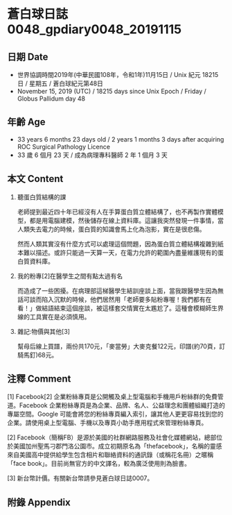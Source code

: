 [_metadata_:encoding]: - "utf-8"
[_metadata_:fileformat]: - "markdown"
[_metadata_:MIME_type]: - "text/plain"
[_metadata_:markdown_version]: - "commonmark version 0.29"
[_metadata_:markdown_spec]: - "https://spec.commonmark.org/0.29/"

# 蒼白球日誌0048_gpdiary0048_20191115 #

## 日期 Date ##

* 世界協調時間2019年(中華民國108年，令和1年)11月15日 / Unix 紀元 18215 日 / 星期五 / 蒼白球紀元第48日
* November 15, 2019 (UTC) / 18215 days since Unix Epoch / Friday / Globus Pallidum day 48

## 年齡 Age ##

* 33 years 6 months 23 days old / 2 years 1 months 3 days after acquiring ROC Surgical Pathology Licence
* 33 歲 6 個月 23 天 / 成為病理專科醫師 2 年 1 個月 3 天

## 本文 Content ##

1. 聽蛋白質結構的課

    老師提到最近四十年已經沒有人在手算蛋白質立體結構了，也不再製作實體模型，都是用電腦建模，然後儲存在線上資料庫。這讓我突然發現一件事情，當人類失去電力的時候，蛋白質的知識會馬上化為泡影，實在是很悲傷。

    然而人類其實沒有什麼方式可以處理這個問題，因為蛋白質立體結構複雜到紙本難以描述。或許只能過一天算一天，在電力允許的範圍內盡量維護現有的蛋白質資料庫。

2. 我的粉專[2]在醫學生之間有點太過有名

    而造成了一些困擾。在病理部這梯醫學生結訓座談上面，當我跟醫學生因為無話可談而陷入沉默的時候，他們居然用「老師要多貼粉專喔！我們都有在看！」做結語結束這個座談，被這樣套交情實在太尷尬了。這種會模糊師生界線的工具實在是必須慎用。
    
2. 雜記:物價與其他[3]

    幫母后線上買譜，兩份共170元，「麥當勞」大麥克餐122元，印譜(約70頁，訂騎馬釘)68元。
    

## 注釋 Comment ##

[1] Facebook[2] 企業粉絲專頁是公開觸及桌上型電腦和手機用戶粉絲群的免費管道。Facebook 企業粉絲專頁是為企業、品牌、名人、公益理念和團體組織打造的專屬空間。Google 可能會將您的粉絲專頁編入索引，讓其他人更更容易找到您的企業。請使用桌上型電腦、手機以及專頁小助手應用程式來管理粉絲專頁。

[2] Facebook（簡稱FB）是源於美國的社群網路服務及社會化媒體網站，總部位於美國加州聖馬刁郡門洛公園市。成立初期原名為「thefacebook」，名稱的靈感來自美國高中提供給學生包含相片和聯絡資料的通訊錄（或稱花名冊）之暱稱「face book」。目前尚無官方的中文譯名，較為廣泛使用則為臉書。 

[3] 新台幣計價。有關新台幣請參見蒼白球日誌0007。

## 附錄 Appendix ##

